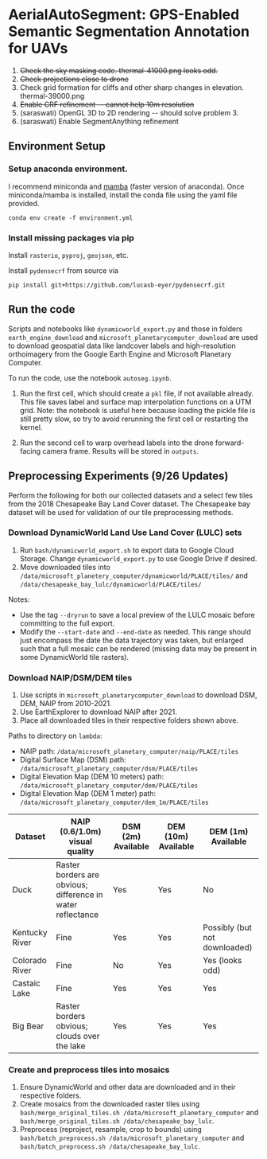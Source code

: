 # AerialAutoSegment: GPS-Enabled Semantic Segmentation Annotation for UAVs  

1. ~~Check the sky masking code. thermal-41000.png looks odd.~~ 
2. ~~Check projections close to drone~~
3. Check grid formation for cliffs and other sharp changes in elevation. thermal-39000.png
4. ~~Enable CRF refinement -- cannot help 10m resolution~~
5. (saraswati) OpenGL 3D to 2D rendering -- should solve problem 3. 
6. (saraswati) Enable SegmentAnything refinement


## Environment Setup
### Setup anaconda environment. 
I recommend miniconda and [mamba](https://mamba.readthedocs.io/en/latest/installation.html) (faster version of anaconda). Once miniconda/mamba is installed, install the conda file using the yaml file provided.
```
conda env create -f environment.yml
```

### Install missing packages via pip
Install `rasterio`, `pyproj`, `geojson`, etc. 

Install `pydensecrf` from source via
```
pip install git+https://github.com/lucasb-eyer/pydensecrf.git
```

## Run the code
Scripts and notebooks like `dynamicworld_export.py` and those in folders `earth_engine_download` and `microsoft_planetarycomputer_download` are used to download geospatial data like landcover labels and high-resolution orthoimagery from the Google Earth Engine and Microsoft Planetary Computer. 

To run the code, use the notebook `autoseg.ipynb`. 

1. Run the first cell, which should create a `pkl` file, if not available already. This file saves label and surface map interpolation functions on a UTM grid. Note: the notebook is useful here because loading the pickle file is still pretty slow, so try to avoid rerunning the first cell or restarting the kernel. 

2. Run the second cell to warp overhead labels into the drone forward-facing camera frame. Results will be stored in `outputs`. 

## Preprocessing Experiments (9/26 Updates)
Perform the following for both our collected datasets and a select few tiles from the 2018 Chesapeake Bay Land Cover dataset. The Chesapeake bay dataset will be used for validation of our tile preprocessing methods.  

### Download DynamicWorld Land Use Land Cover (LULC) sets
1. Run `bash/dynamicworld_export.sh` to export data to Google Cloud Storage. Change `dynamicworld_export.py` to use Google Drive if desired. 
2. Move downloaded tiles into `/data/microsoft_planetery_computer/dynamicworld/PLACE/tiles/` and `/data/chesapeake_bay_lulc/dynamicworld/PLACE/tiles/`

Notes: 
- Use the tag `--dryrun` to save a local preview of the LULC mosaic before committing to the full export. 
- Modify the `--start-date` and `--end-date` as needed. This range should just encompass the date the data trajectory was taken, but enlarged such that a full mosaic can be rendered (missing data may be present in some DynamicWorld tile rasters).

### Download NAIP/DSM/DEM tiles
1. Use scripts in `microsoft_planetarycomputer_download` to download DSM, DEM, NAIP from 2010-2021.
2. Use EarthExplorer to download NAIP after 2021. 
3. Place all downloaded tiles in their respective folders shown above.

Paths to directory on `lambda`:
- NAIP path: `/data/microsoft_planetary_computer/naip/PLACE/tiles`
- Digital Surface Map (DSM) path: `/data/microsoft_planetary_computer/dsm/PLACE/tiles`
- Digital Elevation Map (DEM 10 meters) path: `/data/microsoft_planetary_computer/dem/PLACE/tiles`
- Digital Elevation Map (DEM 1 meter) path: `/data/microsoft_planetary_computer/dem_1m/PLACE/tiles`

| Dataset | NAIP (0.6/1.0m) visual quality | DSM (2m) Available | DEM (10m) Available | DEM (1m) Available | 
| --- | --- | --- | --- | --- |
| Duck | Raster borders are obvious; difference in water reflectance |  Yes | Yes | No |
| Kentucky River | Fine | Yes | Yes | Possibly (but not downloaded) | 
| Colorado River | Fine | No | Yes | Yes (looks odd) |
| Castaic Lake | Fine | Yes | Yes | Yes |
| Big Bear | Raster borders obvious; clouds over the lake |  Yes | Yes | Yes |

### Create and preprocess tiles into mosaics
1. Ensure DynamicWorld and other data are downloaded and in their respective folders. 
2. Create mosaics from the downloaded raster tiles using `bash/merge_original_tiles.sh /data/microsoft_planetary_computer` and `bash/merge_original_tiles.sh /data/chesapeake_bay_lulc`.
3. Preprocess (reproject, resample, crop to bounds) using `bash/batch_preprocess.sh /data/microsoft_planetary_computer` and `bash/batch_preprocess.sh /data/chesapeake_bay_lulc`.

